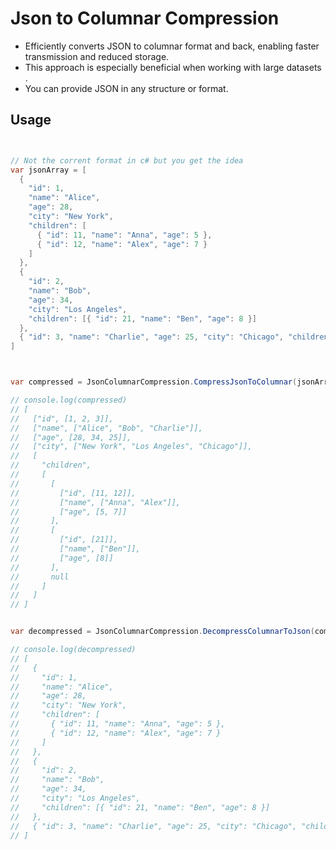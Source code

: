 
# Json to Columnar Compression 


- Efficiently converts JSON to columnar format and back, enabling faster transmission and reduced storage. 
- This approach is especially beneficial when working with large datasets .
- You can provide JSON in any structure or format.


## Usage

```c#


// Not the corrent format in c# but you get the idea
var jsonArray = [
  {
    "id": 1,
    "name": "Alice",
    "age": 28,
    "city": "New York",
    "children": [
      { "id": 11, "name": "Anna", "age": 5 },
      { "id": 12, "name": "Alex", "age": 7 }
    ]
  },
  {
    "id": 2,
    "name": "Bob",
    "age": 34,
    "city": "Los Angeles",
    "children": [{ "id": 21, "name": "Ben", "age": 8 }]
  },
  { "id": 3, "name": "Charlie", "age": 25, "city": "Chicago", "children": null }
]



var compressed = JsonColumnarCompression.CompressJsonToColumnar(jsonArray)

// console.log(compressed)
// [
//   ["id", [1, 2, 3]],
//   ["name", ["Alice", "Bob", "Charlie"]],
//   ["age", [28, 34, 25]],
//   ["city", ["New York", "Los Angeles", "Chicago"]],
//   [
//     "children",
//     [
//       [
//         ["id", [11, 12]],
//         ["name", ["Anna", "Alex"]],
//         ["age", [5, 7]]
//       ],
//       [
//         ["id", [21]],
//         ["name", ["Ben"]],
//         ["age", [8]]
//       ],
//       null
//     ]
//   ]
// ]


var decompressed = JsonColumnarCompression.DecompressColumnarToJson(compressed)

// console.log(decompressed)
// [
//   {
//     "id": 1,
//     "name": "Alice",
//     "age": 28,
//     "city": "New York",
//     "children": [
//       { "id": 11, "name": "Anna", "age": 5 },
//       { "id": 12, "name": "Alex", "age": 7 }
//     ]
//   },
//   {
//     "id": 2,
//     "name": "Bob",
//     "age": 34,
//     "city": "Los Angeles",
//     "children": [{ "id": 21, "name": "Ben", "age": 8 }]
//   },
//   { "id": 3, "name": "Charlie", "age": 25, "city": "Chicago", "children": null }
// ]


```